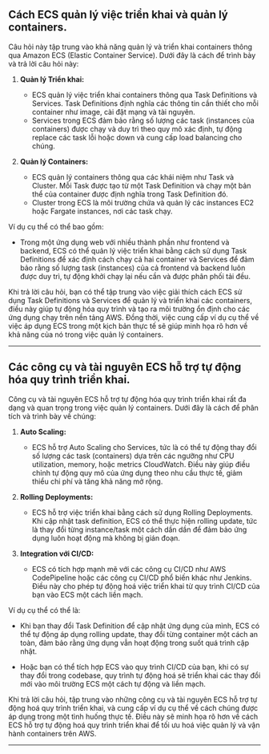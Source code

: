 ## Cách ECS quản lý việc triển khai và quản lý containers.

Câu hỏi này tập trung vào khả năng quản lý và triển khai containers thông qua Amazon ECS (Elastic Container Service). Dưới đây là cách để trình bày và trả lời câu hỏi này:

1. **Quản lý Triển khai:**

   - ECS quản lý việc triển khai containers thông qua Task Definitions và Services. Task Definitions định nghĩa các thông tin cần thiết cho mỗi container như image, cài đặt mạng và tài nguyên.
   - Services trong ECS đảm bảo rằng số lượng các task (instances của containers) được chạy và duy trì theo quy mô xác định, tự động replace các task lỗi hoặc down và cung cấp load balancing cho chúng.

2. **Quản lý Containers:**
   - ECS quản lý containers thông qua các khái niệm như Task và Cluster. Mỗi Task được tạo từ một Task Definition và chạy một bản thể của container được định nghĩa trong Task Definition đó.
   - Cluster trong ECS là môi trường chứa và quản lý các instances EC2 hoặc Fargate instances, nơi các task chạy.

Ví dụ cụ thể có thể bao gồm:

- Trong một ứng dụng web với nhiều thành phần như frontend và backend, ECS có thể quản lý việc triển khai bằng cách sử dụng Task Definitions để xác định cách chạy cả hai container và Services để đảm bảo rằng số lượng task (instances) của cả frontend và backend luôn được duy trì, tự động khởi chạy lại nếu cần và được phân phối tải đều.

Khi trả lời câu hỏi, bạn có thể tập trung vào việc giải thích cách ECS sử dụng Task Definitions và Services để quản lý và triển khai các containers, điều này giúp tự động hóa quy trình và tạo ra môi trường ổn định cho các ứng dụng chạy trên nền tảng AWS. Đồng thời, việc cung cấp ví dụ cụ thể về việc áp dụng ECS trong một kịch bản thực tế sẽ giúp minh họa rõ hơn về khả năng của nó trong việc quản lý containers.

---

## Các công cụ và tài nguyên ECS hỗ trợ tự động hóa quy trình triển khai.

Công cụ và tài nguyên ECS hỗ trợ tự động hóa quy trình triển khai rất đa dạng và quan trọng trong việc quản lý containers. Dưới đây là cách để phân tích và trình bày về chúng:

1. **Auto Scaling:**

   - ECS hỗ trợ Auto Scaling cho Services, tức là có thể tự động thay đổi số lượng các task (containers) dựa trên các ngưỡng như CPU utilization, memory, hoặc metrics CloudWatch. Điều này giúp điều chỉnh tự động quy mô của ứng dụng theo nhu cầu thực tế, giảm thiểu chi phí và tăng khả năng mở rộng.

2. **Rolling Deployments:**

   - ECS hỗ trợ việc triển khai bằng cách sử dụng Rolling Deployments. Khi cập nhật task definition, ECS có thể thực hiện rolling update, tức là thay đổi từng instance/task một cách dần dần để đảm bảo ứng dụng luôn hoạt động mà không bị gián đoạn.

3. **Integration với CI/CD:**
   - ECS có tích hợp mạnh mẽ với các công cụ CI/CD như AWS CodePipeline hoặc các công cụ CI/CD phổ biến khác như Jenkins. Điều này cho phép tự động hoá việc triển khai từ quy trình CI/CD của bạn vào ECS một cách liền mạch.

Ví dụ cụ thể có thể là:

- Khi bạn thay đổi Task Definition để cập nhật ứng dụng của mình, ECS có thể tự động áp dụng rolling update, thay đổi từng container một cách an toàn, đảm bảo rằng ứng dụng vẫn hoạt động trong suốt quá trình cập nhật.

- Hoặc bạn có thể tích hợp ECS vào quy trình CI/CD của bạn, khi có sự thay đổi trong codebase, quy trình tự động hoá sẽ triển khai các thay đổi mới vào môi trường ECS một cách tự động và liền mạch.

Khi trả lời câu hỏi, tập trung vào những công cụ và tài nguyên ECS hỗ trợ tự động hoá quy trình triển khai, và cung cấp ví dụ cụ thể về cách chúng được áp dụng trong một tình huống thực tế. Điều này sẽ minh họa rõ hơn về cách ECS hỗ trợ tự động hoá quy trình triển khai để tối ưu hoá việc quản lý và vận hành containers trên AWS.

---
